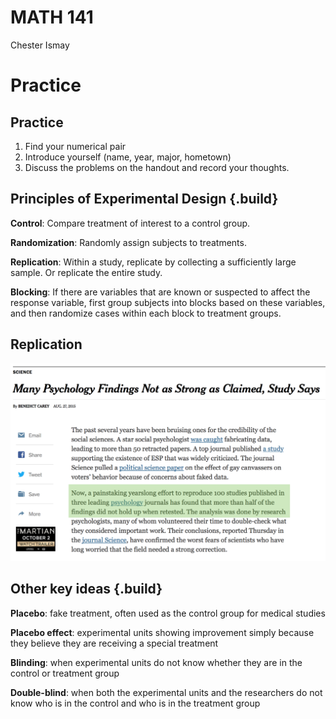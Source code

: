 # MATH 141
Chester Ismay  

# Practice

## Practice

1. Find your numerical pair
2. Introduce yourself (name, year, major, hometown)
3. Discuss the problems on the handout and record your thoughts.

## Principles of Experimental Design {.build}

**Control**: Compare treatment of interest to a control group.

**Randomization**: Randomly assign subjects to treatments.

**Replication**: Within a study, replicate by collecting a sufficiently large sample. Or replicate the entire study.

**Blocking**: If there are variables that are known or suspected to affect the response variable, first group subjects into blocks based on these variables, and then randomize cases within each block to treatment groups.


## Replication

<img src="../figs/psych.png" alt="psych" width="750">

<!--
## Blocking

A study is designed to test the effect of light level and noise level on exam performance of students. The researcher also believes that light and noise levels might have different effects on males and females, so wants to make sure both genders are represented equally under different conditions. Which of the below is correct?

1. There are 3 explanatory variables (light, noise, gender) and 1 response variable (exam performance)
2. There are 2 explanatory vars (light and noise), 1 blocking var (gender), and 1 response var (exam performance)
3. There is 1 explanatory var (gender) and 3 response vars (light, noise, exam performance)
4. There are 2 blocking vars (light and noise), 1 explanatory var (gender), and 1 response var (exam performance)
-->

## Other key ideas {.build}

**Placebo**: fake treatment, often used as the control group for medical studies

**Placebo effect**: experimental units showing improvement simply because they believe they are receiving a special treatment

**Blinding**: when experimental units do not know whether they are in the control or treatment group

**Double-blind**: when both the experimental units and the researchers do not know who is in the control and who is in the treatment group

<!--
## Consider acupuncture {.build}

<img src="../figs/acupuncture.png" alt="acupuncture" width="500">

How do you test if acupuncture reduces pain?

"Sham acupuncture" is a good control.
-->
